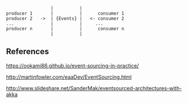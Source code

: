 

```              
                 |          |
producer 1       |          |      consumer 1 
producer 2   ->  | {Events} |   <- consumer 2
...              |          |     ...
producer n       |          |      consumer n
                 |          |

```

References
--------------

https://ookami86.github.io/event-sourcing-in-practice/

http://martinfowler.com/eaaDev/EventSourcing.html

http://www.slideshare.net/SanderMak/eventsourced-architectures-with-akka
